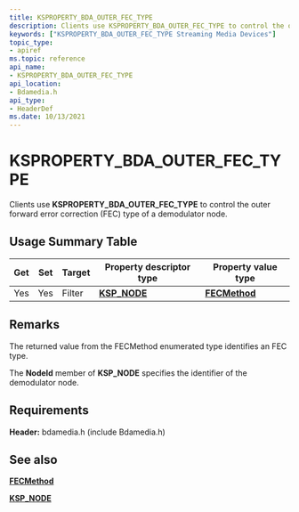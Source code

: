 ```yaml
---
title: KSPROPERTY_BDA_OUTER_FEC_TYPE
description: Clients use KSPROPERTY_BDA_OUTER_FEC_TYPE to control the outer forward error correction (FEC) type of a demodulator node.
keywords: ["KSPROPERTY_BDA_OUTER_FEC_TYPE Streaming Media Devices"]
topic_type:
- apiref
ms.topic: reference
api_name:
- KSPROPERTY_BDA_OUTER_FEC_TYPE
api_location:
- Bdamedia.h
api_type:
- HeaderDef
ms.date: 10/13/2021
---
```


# KSPROPERTY_BDA_OUTER_FEC_TYPE

Clients use **KSPROPERTY_BDA_OUTER_FEC_TYPE** to control the outer forward error correction (FEC) type of a demodulator node.

## Usage Summary Table

| Get | Set | Target | Property descriptor type | Property value type |
|--|--|--|--|--|
| Yes | Yes | Filter | [**KSP_NODE**](/windows-hardware/drivers/ddi/ks/ns-ks-ksp_node) | [**FECMethod**](/previous-versions/windows/desktop/mstv/fecmethod) |

## Remarks

The returned value from the FECMethod enumerated type identifies an FEC type.

The **NodeId** member of **KSP_NODE** specifies the identifier of the demodulator node.

## Requirements

**Header:** bdamedia.h (include Bdamedia.h)

## See also

[**FECMethod**](/previous-versions/windows/desktop/mstv/fecmethod)

[**KSP_NODE**](/windows-hardware/drivers/ddi/ks/ns-ks-ksp_node)
